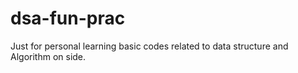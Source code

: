 # dsa-fun-prac
Just for personal learning
basic codes related to data structure and Algorithm on side. 

